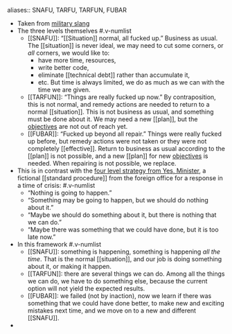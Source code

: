 aliases:: SNAFU, TARFU, TARFUN, FUBAR

- Taken from [military slang](https://en.wikipedia.org/wiki/List_of_military_slang_terms)
- The three levels themselves #.v-numlist
	- [[SNAFU]]: “[[Situation]] normal, all fucked up.” Business as usual. The [[situation]] is never ideal, we may need to cut some corners, or _all_ corners, we would like to:
	  * have more time, resources,
	  * write better code,
	  * eliminate [[technical debt]] rather than accumulate it,
	  * etc.
	  But time is always limited, we do as much as we can with the time we are given.
	- [[TARFUN]]: “Things are really fucked up now.” By contraposition, this is not normal, and remedy actions are needed to return to a normal [[situation]]. This is not business as usual, and something must be done about it. We may need a new [[plan]], but the [objectives]([[objective]]) are not out of reach yet.
	- [[FUBAR]]: “Fucked up beyond all repair.” Things were really fucked up before, but remedy actions were not taken or they were not completely [[effective]]. Return to business as usual according to the [[plan]] is not possible, and a new [[plan]] for new [objectives]([[objective]]) is needed. When repairing is not possible, we replace.
- This is in contrast with the [four level strategy from Yes, Minister](https://youtu.be/3hua1pkDmJc), a fictional [[standard procedure]] from the foreign office for a response in a time of crisis: #.v-numlist
	- “Nothing is going to happen.”
	- “Something may be going to happen, but we should do nothing about it.”
	- “Maybe we should do something about it, but there is nothing that we can do.”
	- “Maybe there was something that we could have done, but it is too late now.”
- In this framework #.v-numlist
	- [[SNAFU]]: something is happening, something is happening _all the time_. That is the normal [[situation]], and our job is doing something about it, or making it happen.
	- [[TARFUN]]: there are several things we can do. Among all the things we can do, we have to do something else, because the current option will not yield the expected results.
	- [[FUBAR]]: we failed (not by inaction), now we learn if there was something that we could have done better, to make new and exciting mistakes next time, and we move on to a new and different [[SNAFU]].
-